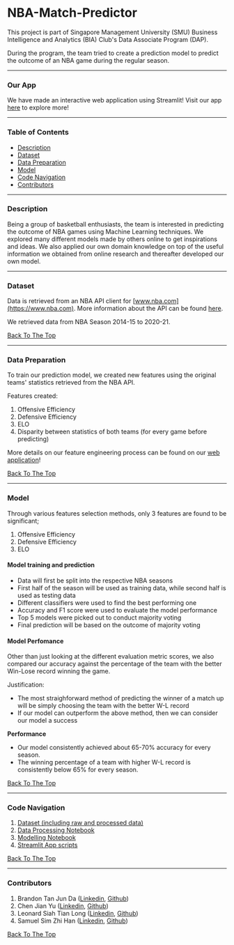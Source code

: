 # NBA-Match-Predictor

This project is part of Singapore Management University (SMU) Business Intelligence and Analytics (BIA) Club's Data Associate Program (DAP). 

During the program, the team tried to create a prediction model to predict the outcome of an NBA game during the regular season. 

---
### Our App
We have made an interactive web application using Streamlit! Visit our app [here](https://share.streamlit.io/cjianyu98/nba_prediction/main/streamlit-app.py) to explore more!

---
### Table of Contents
- [Description](#Description)
- [Dataset](#Dataset)
- [Data Preparation](#Data-preparation)
- [Model](#Model)
- [Code Navigation](#Code-Navigation)
- [Contributors](#contributors)

---
### Description
Being a group of basketball enthusiasts, the team is interested in predicting the outcome of NBA games using Machine Learning techniques. We explored many different models made by others online to get inspirations and ideas. We also applied our own domain knowledge on top of the useful information we obtained from online research and thereafter developed our own model. 

---
### Dataset
Data is retrieved from an NBA API client for [www.nba.com](https://www.nba.com). More information about the API can be found [here](https://github.com/swar/nba_api).

We retrieved data from NBA Season 2014-15 to 2020-21. 

[Back To The Top](#nba-match-predictor)

---
### Data Preparation
To train our prediction model, we created new features using the original teams' statistics retrieved from the NBA API.

Features created:
1. Offensive Efficiency
2. Defensive Efficiency
3. ELO
4. Disparity between statistics of both teams (for every game before predicting)

More details on our feature engineering process can be found on our [web application](https://share.streamlit.io/cjianyu98/nba_prediction/main/streamlit-app.py)!

[Back To The Top](#nba-match-predictor)

---
### Model 
Through various features selection methods, only 3 features are found to be significant;
1. Offensive Efficiency
2. Defensive Efficiency
3. ELO

#### Model training and prediction
* Data will first be split into the respective NBA seasons
* First half of the season will be used as training data, while second half is used as testing data
* Different classifiers were used to find the best performing one
* Accuracy and F1 score were used to evaluate the model performance
* Top 5 models were picked out to conduct majority voting 
* Final prediction will be based on the outcome of majority voting

#### Model Perfomance
Other than just looking at the different evaluation metric scores, we also compared our accuracy against the percentage of the team with the better Win-Lose record winning the game.

Justification: 
* The most straighforward method of predicting the winner of a match up will be simply choosing the team with the better W-L record
* If our model can outperform the above method, then we can consider our model a success

**Performance**
* Our model consistently achieved about 65-70% accuracy for every season.
* The winning percentage of a team with higher W-L record is consistently below 65% for every season. 

[Back To The Top](#nba-match-predictor)

---
### Code Navigation
1. [Dataset (including raw and processed data)](https://github.com/CJianYu98/NBA_Prediction/tree/main/data)
2. [Data Processing Notebook](https://github.com/CJianYu98/NBA_Prediction/blob/main/notebook/data_process.ipynb)
3. [Modelling Notebook](https://github.com/CJianYu98/NBA_Prediction/blob/main/notebook/model.ipynb)
4. [Streamlit App scripts](https://github.com/CJianYu98/NBA_Prediction/tree/main/streamlit_app)

[Back To The Top](#nba-match-predictor)

---
### Contributors

1. Brandon Tan Jun Da ([Linkedin](https://www.linkedin.com/in/brandon-tan-jun-da/), [Github](https://github.com/brandontjd))
2. Chen Jian Yu ([Linkedin](https://www.linkedin.com/in/chen-jian-yu/), [Github](https://github.com/CJianYu98))
3. Leonard Siah Tian Long ([Linkedin](https://www.linkedin.com/in/leonard-siah-0679631a1/), [Github](https://github.com/leoking98))
1. Samuel Sim Zhi Han ([Linkedin](https://www.linkedin.com/in/samuel-sim-7368241aa/), [Github](https://github.com/sszh1904))

[Back To The Top](#nba-match-predictor)